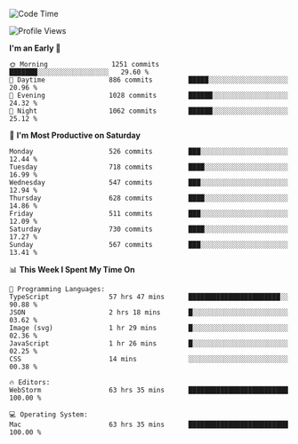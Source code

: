 <!--START_SECTION:waka-->
![Code Time](http://img.shields.io/badge/Code%20Time-2%2C811%20hrs%2016%20mins-blue)

![Profile Views](http://img.shields.io/badge/Profile%20Views-1-blue)

**I'm an Early 🐤** 

```text
🌞 Morning                1251 commits        ███████░░░░░░░░░░░░░░░░░░   29.60 % 
🌆 Daytime                886 commits         █████░░░░░░░░░░░░░░░░░░░░   20.96 % 
🌃 Evening                1028 commits        ██████░░░░░░░░░░░░░░░░░░░   24.32 % 
🌙 Night                  1062 commits        ██████░░░░░░░░░░░░░░░░░░░   25.12 % 
```
📅 **I'm Most Productive on Saturday** 

```text
Monday                   526 commits         ███░░░░░░░░░░░░░░░░░░░░░░   12.44 % 
Tuesday                  718 commits         ████░░░░░░░░░░░░░░░░░░░░░   16.99 % 
Wednesday                547 commits         ███░░░░░░░░░░░░░░░░░░░░░░   12.94 % 
Thursday                 628 commits         ████░░░░░░░░░░░░░░░░░░░░░   14.86 % 
Friday                   511 commits         ███░░░░░░░░░░░░░░░░░░░░░░   12.09 % 
Saturday                 730 commits         ████░░░░░░░░░░░░░░░░░░░░░   17.27 % 
Sunday                   567 commits         ███░░░░░░░░░░░░░░░░░░░░░░   13.41 % 
```


📊 **This Week I Spent My Time On** 

```text
💬 Programming Languages: 
TypeScript               57 hrs 47 mins      ███████████████████████░░   90.88 % 
JSON                     2 hrs 18 mins       █░░░░░░░░░░░░░░░░░░░░░░░░   03.62 % 
Image (svg)              1 hr 29 mins        █░░░░░░░░░░░░░░░░░░░░░░░░   02.36 % 
JavaScript               1 hr 26 mins        █░░░░░░░░░░░░░░░░░░░░░░░░   02.25 % 
CSS                      14 mins             ░░░░░░░░░░░░░░░░░░░░░░░░░   00.38 % 

🔥 Editors: 
WebStorm                 63 hrs 35 mins      █████████████████████████   100.00 % 

💻 Operating System: 
Mac                      63 hrs 35 mins      █████████████████████████   100.00 % 
```


<!--END_SECTION:waka-->
